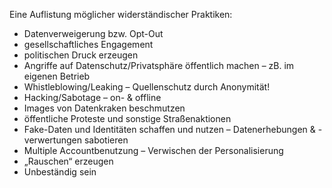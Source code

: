    Eine Auflistung möglicher widerständischer Praktiken:

   - Datenverweigerung bzw. Opt-Out
   - gesellschaftliches Engagement
   - politischen Druck erzeugen
   - Angriffe auf Datenschutz/Privatsphäre öffentlich machen – zB. im eigenen Betrieb
   - Whistleblowing/Leaking – Quellenschutz durch Anonymität!
   - Hacking/Sabotage – on- &amp; offline
   - Images von Datenkraken beschmutzen
   - öffentliche Proteste und sonstige Straßenaktionen
   - Fake-Daten und Identitäten schaffen und nutzen – Datenerhebungen &amp; -verwertungen sabotieren
   - Multiple Accountbenutzung – Verwischen der Personalisierung
   - „Rauschen“ erzeugen
   - Unbeständig sein

